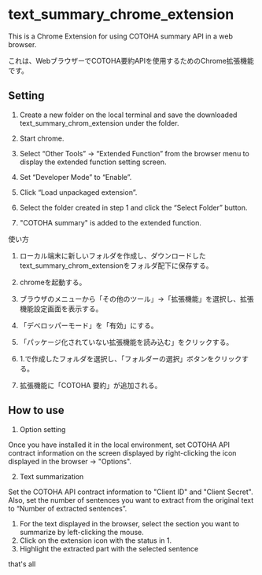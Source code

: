 # text_summary_chrome_extension

This is a Chrome Extension for using COTOHA summary API in a web browser.

これは、WebブラウザーでCOTOHA要約APIを使用するためのChrome拡張機能です。

## Setting

1. Create a new folder on the local terminal and save the downloaded text_summary_chrom_extension under the folder.

2. Start chrome.

3. Select “Other Tools” → “Extended Function” from the browser menu to display the extended function setting screen.

4. Set “Developer Mode” to “Enable”.

5. Click “Load unpackaged extension”.

6. Select the folder created in step 1 and click the “Select Folder” button.

7. "COTOHA summary" is added to the extended function.

使い方

1. ローカル端末に新しいフォルダを作成し、ダウンロードしたtext_summary_chrom_extensionをフォルダ配下に保存する。 

2. chromeを起動する。

3. ブラウザのメニューから「その他のツール」→「拡張機能」を選択し、拡張機能設定画面を表示する。

4. 「デベロッパーモード」を「有効」にする。

5. 「パッケージ化されていない拡張機能を読み込む」をクリックする。

6. 1.で作成したフォルダを選択し、「フォルダーの選択」ボタンをクリックする。

7. 拡張機能に「COTOHA 要約」が追加される。


 ## How to use

1. Option setting

Once you have installed it in the local environment, set COTOHA API contract information on the screen displayed by right-clicking the icon displayed in the browser -> "Options".

2. Text summarization

Set the COTOHA API contract information to "Client ID" and "Client Secret".
Also, set the number of sentences you want to extract from the original text to “Number of extracted sentences”.

 1. For the text displayed in the browser, select the section you want to summarize by left-clicking the mouse.
 2. Click on the extension icon with the status in 1.
 3. Highlight the extracted part with the selected sentence

that's all
